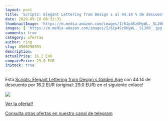 ```yaml
---
layout: post
title: 'Scripts: Elegant Lettering from Design s al 44.14 % de descuento'
date: 2020-09-18 06:32:31
thumbnailImage: 'https://m.media-amazon.com/images/I/61p4SzOHyWL._SL200_.jpg'
images: [ 'https://m.media-amazon.com/images/I/61p4SzOHyWL._SL200_.jpg' ]
comments: true
category: ofertas
author: ring
slug: 0500290393
description:
actualPrice: 16.2 EUR
comparePrice: 29.0 EUR
inStock: true
---
```


Está [Scripts: Elegant Lettering from Design s Golden Age](https://www.amazon.com/dp/0500290393/?tag=redken08-20) con 44.14 de descuento por 16.2 EUR (original: 29.0 EUR) en el siguiente enlace!

[![](https://m.media-amazon.com/images/I/61p4SzOHyWL._SL200_.jpg)](https://www.amazon.com/dp/0500290393/?tag=redken08-20)

[Ver la oferta!!](https://www.amazon.com/dp/0500290393/?tag=redken08-20)

[Consulta otras ofertas en nuestro canal de telegram](https://t.me/s/ofertas25)
